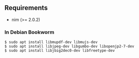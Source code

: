 

Requirements
-----------------------------------------
- nim (>= 2.0.2)


### In Debian Bookworm
```shell
$ sudo apt install libmupdf-dev libmujs-dev
$ sudo apt install libjpeg-dev libgumbo-dev libopenjp2-7-dev
$ sudo apt install libjbig2dec0-dev libfreetype-dev
```



